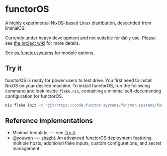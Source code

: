 # functorOS

A highly experimental NixOS-based Linux distribution, descended from liminalOS.

Currently under heavy development and not suitable for daily use. Please see
[the project wiki](https://code.functor.systems/functor.systems/functorOS/wiki) for more details.

See [os.functor.systems](https://os.functor.systems/) for module options.

## Try it

functorOS is ready for power users to test drive. You first need to install
NixOS on your desired machine. To install functorOS, run the following command
and look inside `flake.nix`, containing a minimal self-documenting
configuration for functorOS.

```sh
nix flake init -t "git+https://code.functor.systems/functor.systems/functorOS"
```

## Reference implementations

- Minimal template --- see [Try it](#try-it).
- @youwen --- [shezhi](https://code.functor.systems/youwen/shezhi). An advanced functorOS deployment featuring multiple hosts, additional flake inputs, custom configurations, and secret management.
